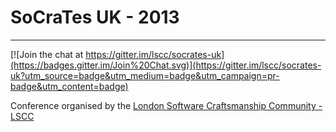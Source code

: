 # SoCraTes UK - 2013
--------------------

[![Join the chat at https://gitter.im/lscc/socrates-uk](https://badges.gitter.im/Join%20Chat.svg)](https://gitter.im/lscc/socrates-uk?utm_source=badge&utm_medium=badge&utm_campaign=pr-badge&utm_content=badge)

Conference organised by the [London Software Craftsmanship Community - LSCC](http://www.londonswcraft.com)
